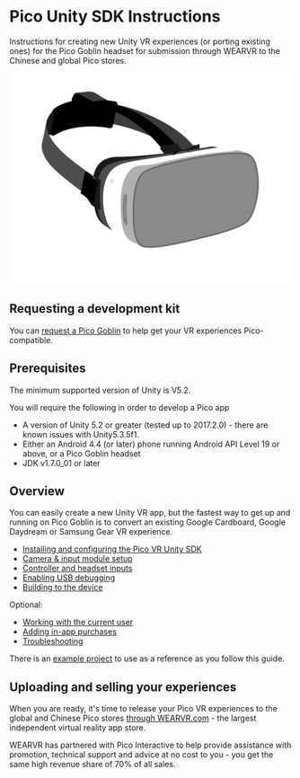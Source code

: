 # Pico Unity SDK Instructions

Instructions for creating new Unity VR experiences (or porting existing ones) for the Pico Goblin headset for submission through WEARVR to the Chinese and global Pico stores.


<p align="center">
  <img alt="Pico Goblin" width="500px" src="/docs/assets/Pico.svg">
</p>

## Requesting a development kit

You can [request a Pico Goblin](/docs/pico-development-kit.md) to help get your VR experiences Pico-compatible.

## Prerequisites

The minimum supported version of Unity is V5.2.

You will require the following in order to develop a Pico app

* A version of Unity 5.2 or greater (tested up to 2017.2.0) - there are known issues with Unity5.3.5f1.
* Either an Android 4.4 (or later) phone running Android API Level 19 or above, or a Pico Goblin headset
* JDK v1.7.0_01 or later

## Overview

You can easily create a new Unity VR app, but the fastest way to get up and running on Pico Goblin is to convert an existing Google Cardboard, Google Daydream or Samsung Gear VR experience.

* [Installing and configuring the Pico VR Unity SDK](/docs/pico-vr-unity-sdk-installation.md)
* [Camera & input module setup](/docs/pico-vr-camera-setup.md)
* [Controller and headset inputs](/docs/pico-goblin-buttons-hummingbird-controller.md)
* [Enabling USB debugging](/docs/pico-goblin-developer-mode-usb-debugging.md)
* [Building to the device](/docs/building-to-pico-goblin.md)

Optional:

* [Working with the current user](/docs/pico-iap-payment-sdk-user-management.md)
* [Adding in-app purchases](/docs/pico-payment-sdk-in-app-purchases.md)
* [Troubleshooting](/docs/troubleshooting.md)

There is an [example project](examples/PicoUnityVRSDKExample/Readme.md) to use as a reference as you follow this guide.

## Uploading and selling your experiences

When you are ready, it's time to release your Pico VR experiences to the global and Chinese Pico stores [through WEARVR.com](https://users.wearvr.com/apps) - the largest independent virtual reality app store.

WEARVR has partnered with Pico Interactive to help provide assistance with promotion, technical support and advice at no cost to you - you get the same high revenue share of 70% of all sales.
